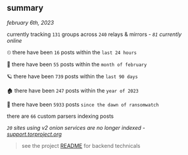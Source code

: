 
## summary
_february 6th, 2023_

currently tracking `131` groups across `240` relays & mirrors - _`81` currently online_

⏲ there have been `16` posts within the `last 24 hours`

🦈 there have been `55` posts within the `month of february`

🪐 there have been `739` posts within the `last 90 days`

🏚 there have been `247` posts within the `year of 2023`

🦕 there have been `5933` posts `since the dawn of ransomwatch`

there are `66` custom parsers indexing posts

_`20` sites using v2 onion services are no longer indexed - [support.torproject.org](https://support.torproject.org/onionservices/v2-deprecation/)_

> see the project [README](https://github.com/joshhighet/ransomwatch#ransomwatch--) for backend technicals
